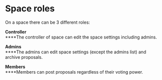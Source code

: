# Space roles

On a space there can be 3 different roles:

**Controller**\
****The controller of space can edit the space settings including admins.

**Admins**\
****The admins can edit space settings (except the admins list) and archive proposals.

**Members**\
****Members can post proposals regardless of their voting power.
